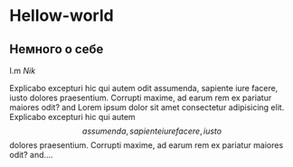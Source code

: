 # Hellow-world
## Немного о себе
I.m *Nik*

   Explicabo excepturi hic qui autem odit assumenda, sapiente iure facere, iusto dolores praesentium. Corrupti maxime, ad earum rem ex pariatur maiores odit?
and
Lorem ipsum dolor sit amet consectetur adipisicing elit. Explicabo excepturi hic qui autem  $$assumenda, sapiente iure facere, iusto$$ dolores praesentium. Corrupti maxime, ad earum rem ex pariatur maiores odit?
and....
